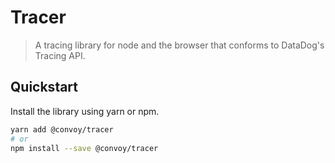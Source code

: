 # Tracer

> A tracing library for node and the browser that conforms to DataDog's Tracing API.

## Quickstart

Install the library using yarn or npm.

```bash
yarn add @convoy/tracer
# or
npm install --save @convoy/tracer
```
